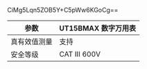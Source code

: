 CiMg5Lqn5ZOB5Y+C5pWw6KGoCg==

| 参数           | UT15BMAX 数字万用表 |
|----------------|----------------------|
| 真有效值测量   | 支持                 |
| 安全等级       | CAT III 600V         |